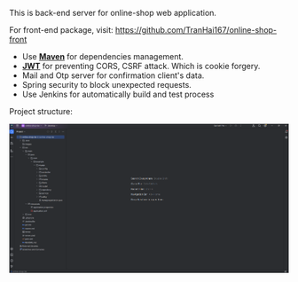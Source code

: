 This is back-end server for online-shop web application.

For front-end package, visit: https://github.com/TranHai167/online-shop-front  

* Use **[Maven](maven.md)** for dependencies management.
* **[JWT](jwt.md)** for preventing CORS, CSRF attack. Which is cookie forgery. 
* Mail and Otp server for confirmation client's data.
* Spring security to block unexpected requests.
* Use Jenkins for automatically build and test process

Project structure: 

![Project structure](/images/pj_structure.png)
